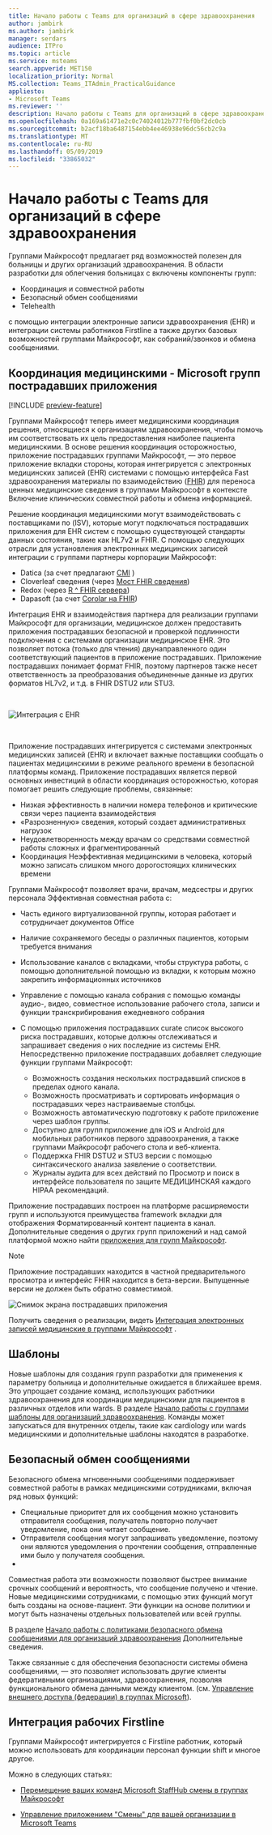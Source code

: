 ```yaml
---
title: Начало работы с Teams для организаций в сфере здравоохранения
author: jambirk
ms.author: jambirk
manager: serdars
audience: ITPro
ms.topic: article
ms.service: msteams
search.appverid: MET150
localization_priority: Normal
MS.collection: Teams_ITAdmin_PracticalGuidance
appliesto:
- Microsoft Teams
ms.reviewer: ''
description: Начало работы с Teams для организаций в сфере здравоохранения
ms.openlocfilehash: 0a169a61471e2c0c74024012b777fbf0bf2dc0cb
ms.sourcegitcommit: b2acf18ba6487154ebb4ee46938e96dc56cb2c9a
ms.translationtype: MT
ms.contentlocale: ru-RU
ms.lasthandoff: 05/09/2019
ms.locfileid: "33865032"
---
```

# <a name="get-started-with-teams-for-healthcare-organizations"></a>Начало работы с Teams для организаций в сфере здравоохранения

Группами Майкрософт предлагает ряд возможностей полезен для больницы и других организаций здравоохранения. В области разработки для облегчения больницах с включены компоненты групп:

- Координация и совместной работы
- Безопасный обмен сообщениями
- Telehealth

с помощью интеграции электронные записи здравоохранения (EHR) и интеграции системы работников Firstline а также других базовых возможностей группами Майкрософт, как собраний/звонков и обмена сообщениями. 

## <a name="care-coordination---microsoft-teams-patients-app"></a>Координация медицинскими - Microsoft групп пострадавших приложения

[!INCLUDE [preview-feature](../../includes/preview-feature.md)]

Группами Майкрософт теперь имеет медицинскими координация решения, относящиеся к организациям здравоохранения, чтобы помочь им соответствовать их цель предоставления наиболее пациента медицинскими. В основе решения координация осторожностью, приложение пострадавших группами Майкрософт, — это первое приложение вкладки стороны, которая интегрируется с электронных медицинских записей (EHR) системами с помощью интерфейса Fast здравоохранения материалы по взаимодействию ([FHIR](https://www.hl7.org/fhir/)) для переноса ценных медицинские сведения в группами Майкрософт в контексте Включение клинических совместной работы и обмена информацией.  

Решение координация медицинскими могут взаимодействовать с поставщиками по (ISV), которые могут подключаться пострадавших приложения для EHR систем с помощью существующей стандарты данных состояния, такие как HL7v2 и FHIR. С помощью следующих отрасли для установления электронных медицинских записей интеграции с группами партнеры корпорации Майкрософт:

- Datica (за счет предлагают [CMI](https://datica.com/compliant-managed-integration/) )
- Cloverleaf сведения (через [Мост FHIR сведения](https://pages.infor.com/hcl-infor-fhir-bridge-brochure.html))
- Redox (через [R ^ FHIR сервера](https://www.redoxengine.com/fhir/))
- Dapasoft (за счет [Corolar на FHIR](https://www.dapasoft.com/corolar-fhir-server-for-microsoft-teams/))

Интеграция EHR и взаимодействия партнера для реализации группами Майкрософт для организации, медицинское должен предоставить приложения пострадавших безопасной и проверкой подлинности подключения с системами организации медицинское EHR. Это позволяет потока (только для чтения) двунаправленного один соответствующий пациентов в приложение пострадавших. Приложение пострадавших понимает формат FHIR, поэтому партнеров также несет ответственность за преобразования объединенные данные из других форматов HL7v2, и т.д. в FHIR DSTU2 или STU3.

<br>

![Интеграция с EHR](../../media/ehr-1.png)

<br>

Приложение пострадавших интегрируется с системами электронных медицинских записей (EHR) и включает важные поставщики сообщать о пациентах медицинскими в режиме реального времени в безопасной платформы команд. Приложение пострадавших является первой основных инвестиций в области координация осторожностью, которая помогает решить следующие проблемы, связанные:

- Низкая эффективность в наличии номера телефонов и критические связи через пациента взаимодействия
- «Разрозненную» сведения, который создает административных нагрузок
- Неудовлетворенность между врачам со средствами совместной работы сложных и фрагментированный
- Координация Неэффективная медицинскими в человека, который можно записать слишком много дорогостоящих клинических времени

Группами Майкрософт позволяет врачи, врачам, медсестры и других персонала Эффективная совместная работа с:

- Часть единого виртуализованной группы, которая работает и сотрудничает документов Office
- Наличие сохраняемого беседы о различных пациентов, которым требуется внимания
- Использование каналов с вкладками, чтобы структура работы, с помощью дополнительной помощью из вкладки, к которым можно закрепить информационных источников
- Управление с помощью канала собрания с помощью команды аудио-, видео, совместное использование рабочего стола, записи и функции транскрибирования ежедневного собрания
- С помощью приложения пострадавших curate список высокого риска пострадавших, которые должны отслеживаться и запрашивает сведения о них последние из системы EHR. Непосредственно приложение пострадавших добавляет следующие функции группами Майкрософт:

    - Возможность создания нескольких пострадавший списков в пределах одного канала.
    - Возможность просматривать и сортировать информация о пострадавших через настраиваемые столбцы.
    - Возможность автоматическую подготовку к работе приложение через шаблон группы.
    - Доступно для групп приложение для iOS и Android для мобильных работников первого здравоохранения, а также группами Майкрософт рабочего стола и веб-клиента.
    - Поддержка FHIR DSTU2 и STU3 версии с помощью синтаксического анализа заявление о соответствии.
    - Журналы аудита для всех действий по Просмотр и поиск в интерфейсе пользователя по защите МЕДИЦИНСКАЯ каждого HIPAA рекомендаций.

Приложение пострадавших построен на платформе расширяемости групп и используются преимущества framework вкладки для отображения Форматированный контент пациента в канал. Дополнительные сведения о других групп приложений и над самой платформой можно найти [приложения для групп Майкрософт](/microsoftteams/platform/concepts/apps/apps-overview).  

> [!NOTE]
> Приложение пострадавших находится в частной предварительного просмотра и интерфейс FHIR находится в бета-версии. Выпущенные версии не должен быть обратно совместимой.

![Снимок экрана пострадавших приложения](../../media/ehr-2.png)

Получить сведения о реализации, видеть [Интеграция электронных записей медицинские в группами Майкрософт](patients-app.md) .

## <a name="templates"></a>Шаблоны

Новые шаблоны для создания групп разработки для применения к параметру больница и дополнительные ожидается в ближайшее время. Это упрощает создание команд, использующих работники здравоохранения для координации медицинскими для пациентов в различных отделов или wards. В разделе [Начало работы с группами шаблоны для организаций здравоохранения](healthcare-templates.md). Команды может запускаться для внутренних отделы, такие как cardiology или wards медицинскими и дополнительные шаблоны находятся в разработке.

## <a name="secure-messaging"></a>Безопасный обмен сообщениями

Безопасного обмена мгновенными сообщениями поддерживает совместной работы в рамках медицинскими сотрудниками, включая ряд новых функций:

- Специальные приоритет для их сообщения можно установить отправителя сообщения, получатель повторно получает уведомление, пока они читает сообщение.
- Отправителя сообщения могут запрашивать уведомление, поэтому они являются уведомления о прочтении сообщения, отправленные ими было у получателя сообщения.
- 

Совместная работа эти возможности позволяют быстрее внимание срочных сообщений и вероятность, что сообщение получено и чтение. Новые медицинскими сотрудниками, с помощью этих функций могут быть созданы на основе-пациент. Эти функции на основе политики и могут быть назначены отдельных пользователей или всей группы.

В разделе [Начало работы с политиками безопасного обмена сообщениями для организаций здравоохранения](messaging-policies-hc.md) Дополнительные сведения.

Также связанные с для обеспечения безопасности системы обмена сообщениями, — это позволяет использовать другие клиенты федеративными организациями, здравоохранения, позволяя функционального обмена данными между клиентом. (см. [Управление внешнего доступа (федерации) в группах Microsoft](../../manage-external-access.md)).

## <a name="firstline-worker-integration"></a>Интеграция рабочих Firstline

Группами Майкрософт интегрируется с Firstline работник, который можно использовать для координации персонал функции shift и многое другое.

 Можно в следующих статьях:

- [Перемещение ваших команд Microsoft StaffHub смены в группах Майкрософт](../shifts/move-staffhub-teams-to-shifts-in-teams.md)

- [Управление приложением "Смены" для вашей организации в Microsoft Teams](../shifts/manage-the-shifts-app-for-your-organization-in-teams.md)
